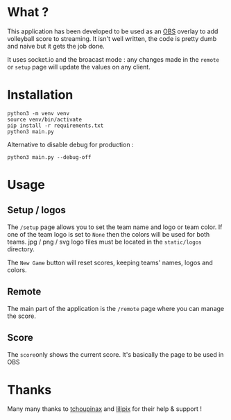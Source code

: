 # What ?

This application has been developed to be used as an [OBS](https://obsproject.com/) overlay to add volleyball score to streaming.
It isn't well written, the code is pretty dumb and naive but it gets the job done.

It uses socket.io and the broacast mode : any changes made in the `remote` or `setup` page will update the values on any client.

# Installation
```
python3 -m venv venv
source venv/bin/activate
pip install -r requirements.txt
python3 main.py
```

Alternative to disable debug for production :
```
python3 main.py --debug-off
```

# Usage
## Setup / logos
The `/setup` page allows you to set the team name and logo or team color.
If one of the team logo is set to `None` then the colors will be used for both teams.
jpg / png / svg logo files must be located in the `static/logos` directory.

The `New Game` button will reset scores, keeping teams' names, logos and colors.

## Remote
The main part of the application is the `/remote` page where you can manage the score.

## Score
The `score`only shows the current score. It's basically the page to be used in OBS

# Thanks
Many many thanks to [tchoupinax](https://github.com/tchoupinax) and [lilipix](https://github.com/lilipix) for their help & support !